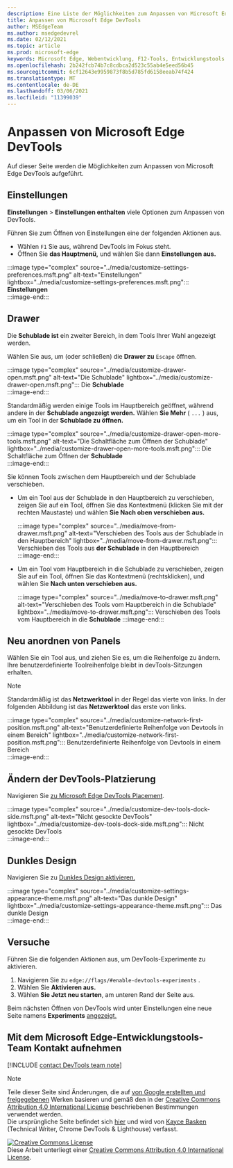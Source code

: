 ```yaml
---
description: Eine Liste der Möglichkeiten zum Anpassen von Microsoft Edge DevTools
title: Anpassen von Microsoft Edge DevTools
author: MSEdgeTeam
ms.author: msedgedevrel
ms.date: 02/12/2021
ms.topic: article
ms.prod: microsoft-edge
keywords: Microsoft Edge, Webentwicklung, F12-Tools, Entwicklungstools
ms.openlocfilehash: 2b242fcb74b7c8cdbca2d523c55ab4e5eed56b45
ms.sourcegitcommit: 6cf12643e9959873f8b5d785fd6158eeab74f424
ms.translationtype: MT
ms.contentlocale: de-DE
ms.lasthandoff: 03/06/2021
ms.locfileid: "11399039"
---
```

<!-- Copyright Kayce Basques 

   Licensed under the Apache License, Version 2.0 (the "License");
   you may not use this file except in compliance with the License.
   You may obtain a copy of the License at

       https://www.apache.org/licenses/LICENSE-2.0

   Unless required by applicable law or agreed to in writing, software
   distributed under the License is distributed on an "AS IS" BASIS,
   WITHOUT WARRANTIES OR CONDITIONS OF ANY KIND, either express or implied.
   See the License for the specific language governing permissions and
   limitations under the License.  -->

# <a name="customize-microsoft-edge-devtools"></a>Anpassen von Microsoft Edge DevTools  

Auf dieser Seite werden die Möglichkeiten zum Anpassen von Microsoft Edge DevTools aufgeführt.  

## <a name="settings"></a>Einstellungen  

**Einstellungen**  >  **Einstellungen enthalten** viele Optionen zum Anpassen von DevTools.  

Führen Sie zum Öffnen von Einstellungen eine der folgenden Aktionen aus.  

*   Wählen `F1` Sie aus, während DevTools im Fokus steht.  
*   Öffnen Sie **das Hauptmenü,** und wählen Sie dann **Einstellungen aus.**  
    
:::image type="complex" source="../media/customize-settings-preferences.msft.png" alt-text="Einstellungen" lightbox="../media/customize-settings-preferences.msft.png":::
   **Einstellungen**  
:::image-end:::  

## <a name="drawer"></a>Drawer  

Die **Schublade ist** ein zweiter Bereich, in dem Tools Ihrer Wahl angezeigt werden.  

Wählen Sie aus, um \(oder schließen\) die **Drawer zu** `Escape` öffnen.  

:::image type="complex" source="../media/customize-drawer-open.msft.png" alt-text="Die Schublade" lightbox="../media/customize-drawer-open.msft.png":::
   Die **Schublade**  
:::image-end:::  

Standardmäßig werden einige Tools im Hauptbereich geöffnet, während andere in der **Schublade angezeigt werden.**  Wählen **Sie Mehr** \( `...` \) aus, um ein Tool in der **Schublade zu öffnen.**  

:::image type="complex" source="../media/customize-drawer-open-more-tools.msft.png" alt-text="Die Schaltfläche zum Öffnen der Schublade" lightbox="../media/customize-drawer-open-more-tools.msft.png":::
   Die Schaltfläche zum Öffnen der **Schublade**  
:::image-end:::  

Sie können Tools zwischen dem Hauptbereich und der Schublade verschieben.  

*   Um ein Tool aus der Schublade in den Hauptbereich zu verschieben, zeigen Sie auf ein Tool, öffnen Sie das Kontextmenü \(klicken Sie mit der rechten Maustaste\) und wählen **Sie Nach oben verschieben aus.**  
    
    :::image type="complex" source="../media/move-from-drawer.msft.png" alt-text="Verschieben des Tools aus der Schublade in den Hauptbereich" lightbox="../media/move-from-drawer.msft.png":::
       Verschieben des Tools aus **der Schublade** in den Hauptbereich  
    :::image-end:::  
    
*   Um ein Tool vom Hauptbereich in die Schublade zu verschieben, zeigen Sie auf ein Tool, öffnen Sie das Kontextmenü \(rechtsklicken\), und wählen Sie **Nach unten verschieben aus.**  
    
    :::image type="complex" source="../media/move-to-drawer.msft.png" alt-text="Verschieben des Tools vom Hauptbereich in die Schublade" lightbox="../media/move-to-drawer.msft.png":::
       Verschieben des Tools vom Hauptbereich in die **Schublade**
    :::image-end:::  
    

## <a name="reorder-panels"></a>Neu anordnen von Panels  

Wählen Sie ein Tool aus, und ziehen Sie es, um die Reihenfolge zu ändern.  Ihre benutzerdefinierte Toolreihenfolge bleibt in devTools-Sitzungen erhalten.  

> [!NOTE]
> Standardmäßig ist das **Netzwerktool** in der Regel das vierte von links.  In der folgenden Abbildung ist das **Netzwerktool** das erste von links.  

:::image type="complex" source="../media/customize-network-first-position.msft.png" alt-text="Benutzerdefinierte Reihenfolge von Devtools in einem Bereich" lightbox="../media/customize-network-first-position.msft.png":::
   Benutzerdefinierte Reihenfolge von Devtools in einem Bereich  
:::image-end:::  

## <a name="change-devtools-placement"></a>Ändern der DevTools-Platzierung  

Navigieren Sie [zu Microsoft Edge DevTools Placement][DevToolsPlacement].  

:::image type="complex" source="../media/customize-dev-tools-dock-side.msft.png" alt-text="Nicht gesockte DevTools" lightbox="../media/customize-dev-tools-dock-side.msft.png":::
   Nicht gesockte DevTools  
:::image-end:::  

## <a name="dark-theme"></a>Dunkles Design  

Navigieren Sie zu [Dunkles Design aktivieren.][DarkTheme]  

:::image type="complex" source="../media/customize-settings-appearance-theme.msft.png" alt-text="Das dunkle Design" lightbox="../media/customize-settings-appearance-theme.msft.png":::
   Das dunkle Design  
:::image-end:::  

## <a name="experiments"></a>Versuche  

Führen Sie die folgenden Aktionen aus, um DevTools-Experimente zu aktivieren.  

1.  Navigieren Sie zu `edge://flags/#enable-devtools-experiments` .  
1.  Wählen Sie **Aktivieren aus.**  
1.  Wählen **Sie Jetzt neu starten**, am unteren Rand der Seite aus.  

Beim nächsten Öffnen von DevTools wird unter Einstellungen eine neue Seite namens **Experiments** [angezeigt.](#settings)  

## <a name="getting-in-touch-with-the-microsoft-edge-devtools-team"></a>Mit dem Microsoft Edge-Entwicklungstools-Team Kontakt aufnehmen  

[!INCLUDE [contact DevTools team note](../includes/contact-devtools-team-note.md)]  

<!-- image links -->  

[ImageMoreIcon]: ../media/more-icon.msft.png  

<!-- links -->  

[DevToolsPlacement]: ./placement.md "Ändern der Platzierung von Microsoft Edge DevTools | Microsoft Docs"  
[DarkTheme]: ./dark-theme.md "Aktivieren des dunklen Designs in Microsoft Edge DevTools | Microsoft Docs"  

> [!NOTE]
> Teile dieser Seite sind Änderungen, die auf [von Google erstellten und freigegebenen][GoogleSitePolicies] Werken basieren und gemäß den in der [Creative Commons Attribution 4.0 International License][CCA4IL] beschriebenen Bestimmungen verwendet werden.  
> Die ursprüngliche Seite befindet sich [hier](https://developers.google.com/web/tools/chrome-devtools/customize/index) und wird von [Kayce Basken][KayceBasques] \(Technical Writer, Chrome DevTools \& Lighthouse\) verfasst.  

[![Creative Commons License][CCby4Image]][CCA4IL]  
Diese Arbeit unterliegt einer [Creative Commons Attribution 4.0 International License][CCA4IL].  

[CCA4IL]: https://creativecommons.org/licenses/by/4.0  
[CCby4Image]: https://i.creativecommons.org/l/by/4.0/88x31.png  
[GoogleSitePolicies]: https://developers.google.com/terms/site-policies  
[KayceBasques]: https://developers.google.com/web/resources/contributors/kaycebasques  

